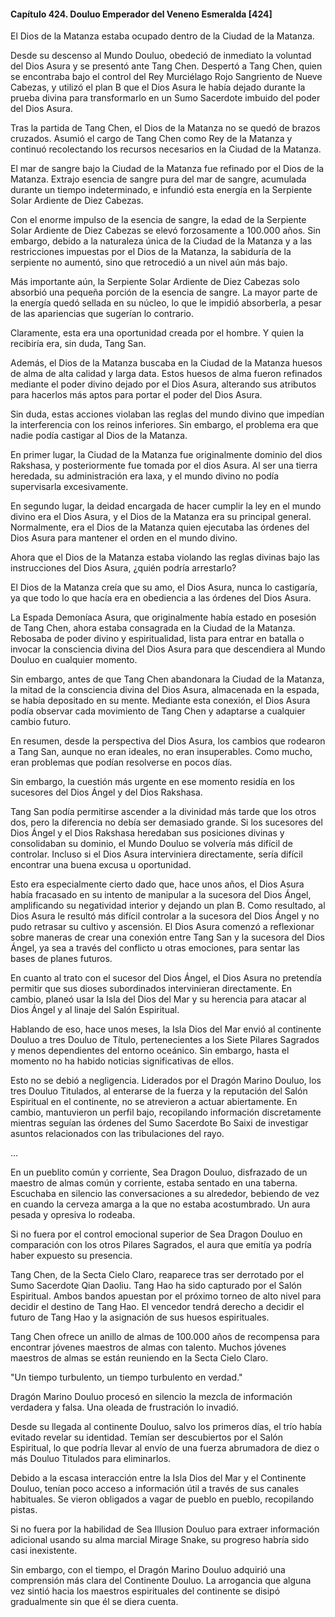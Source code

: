 
#### Capítulo 424. Douluo Emperador del Veneno Esmeralda [424]


El Dios de la Matanza estaba ocupado dentro de la Ciudad de la Matanza.

Desde su descenso al Mundo Douluo, obedeció de inmediato la voluntad del Dios Asura y se presentó ante Tang Chen. Despertó a Tang Chen, quien se encontraba bajo el control del Rey Murciélago Rojo Sangriento de Nueve Cabezas, y utilizó el plan B que el Dios Asura le había dejado durante la prueba divina para transformarlo en un Sumo Sacerdote imbuido del poder del Dios Asura.

Tras la partida de Tang Chen, el Dios de la Matanza no se quedó de brazos cruzados. Asumió el cargo de Tang Chen como Rey de la Matanza y continuó recolectando los recursos necesarios en la Ciudad de la Matanza.

El mar de sangre bajo la Ciudad de la Matanza fue refinado por el Dios de la Matanza. Extrajo esencia de sangre pura del mar de sangre, acumulada durante un tiempo indeterminado, e infundió esta energía en la Serpiente Solar Ardiente de Diez Cabezas.

Con el enorme impulso de la esencia de sangre, la edad de la Serpiente Solar Ardiente de Diez Cabezas se elevó forzosamente a 100.000 años. Sin embargo, debido a la naturaleza única de la Ciudad de la Matanza y a las restricciones impuestas por el Dios de la Matanza, la sabiduría de la serpiente no aumentó, sino que retrocedió a un nivel aún más bajo.

Más importante aún, la Serpiente Solar Ardiente de Diez Cabezas solo absorbió una pequeña porción de la esencia de sangre. La mayor parte de la energía quedó sellada en su núcleo, lo que le impidió absorberla, a pesar de las apariencias que sugerían lo contrario.

Claramente, esta era una oportunidad creada por el hombre. Y quien la recibiría era, sin duda, Tang San.

Además, el Dios de la Matanza buscaba en la Ciudad de la Matanza huesos de alma de alta calidad y larga data. Estos huesos de alma fueron refinados mediante el poder divino dejado por el Dios Asura, alterando sus atributos para hacerlos más aptos para portar el poder del Dios Asura.

Sin duda, estas acciones violaban las reglas del mundo divino que impedían la interferencia con los reinos inferiores. Sin embargo, el problema era que nadie podía castigar al Dios de la Matanza.

En primer lugar, la Ciudad de la Matanza fue originalmente dominio del dios Rakshasa, y posteriormente fue tomada por el dios Asura. Al ser una tierra heredada, su administración era laxa, y el mundo divino no podía supervisarla excesivamente.

En segundo lugar, la deidad encargada de hacer cumplir la ley en el mundo divino era el Dios Asura, y el Dios de la Matanza era su principal general. Normalmente, era el Dios de la Matanza quien ejecutaba las órdenes del Dios Asura para mantener el orden en el mundo divino.

Ahora que el Dios de la Matanza estaba violando las reglas divinas bajo las instrucciones del Dios Asura, ¿quién podría arrestarlo?

El Dios de la Matanza creía que su amo, el Dios Asura, nunca lo castigaría, ya que todo lo que hacía era en obediencia a las órdenes del Dios Asura.

La Espada Demoníaca Asura, que originalmente había estado en posesión de Tang Chen, ahora estaba consagrada en la Ciudad de la Matanza. Rebosaba de poder divino y espiritualidad, lista para entrar en batalla o invocar la consciencia divina del Dios Asura para que descendiera al Mundo Douluo en cualquier momento.

Sin embargo, antes de que Tang Chen abandonara la Ciudad de la Matanza, la mitad de la consciencia divina del Dios Asura, almacenada en la espada, se había depositado en su mente. Mediante esta conexión, el Dios Asura podía observar cada movimiento de Tang Chen y adaptarse a cualquier cambio futuro.

En resumen, desde la perspectiva del Dios Asura, los cambios que rodearon a Tang San, aunque no eran ideales, no eran insuperables. Como mucho, eran problemas que podían resolverse en pocos días.

Sin embargo, la cuestión más urgente en ese momento residía en los sucesores del Dios Ángel y del Dios Rakshasa.

Tang San podía permitirse ascender a la divinidad más tarde que los otros dos, pero la diferencia no debía ser demasiado grande. Si los sucesores del Dios Ángel y el Dios Rakshasa heredaban sus posiciones divinas y consolidaban su dominio, el Mundo Douluo se volvería más difícil de controlar. Incluso si el Dios Asura interviniera directamente, sería difícil encontrar una buena excusa u oportunidad.

Esto era especialmente cierto dado que, hace unos años, el Dios Asura había fracasado en su intento de manipular a la sucesora del Dios Ángel, amplificando su negatividad interior y dejando un plan B. Como resultado, al Dios Asura le resultó más difícil controlar a la sucesora del Dios Ángel y no pudo retrasar su cultivo y ascensión. El Dios Asura comenzó a reflexionar sobre maneras de crear una conexión entre Tang San y la sucesora del Dios Ángel, ya sea a través del conflicto u otras emociones, para sentar las bases de planes futuros.

En cuanto al trato con el sucesor del Dios Ángel, el Dios Asura no pretendía permitir que sus dioses subordinados intervinieran directamente. En cambio, planeó usar la Isla del Dios del Mar y su herencia para atacar al Dios Ángel y al linaje del Salón Espiritual.

Hablando de eso, hace unos meses, la Isla Dios del Mar envió al continente Douluo a tres Douluo de Título, pertenecientes a los Siete Pilares Sagrados y menos dependientes del entorno oceánico. Sin embargo, hasta el momento no ha habido noticias significativas de ellos.

Esto no se debió a negligencia. Liderados por el Dragón Marino Douluo, los tres Douluo Titulados, al enterarse de la fuerza y la reputación del Salón Espiritual en el continente, no se atrevieron a actuar abiertamente. En cambio, mantuvieron un perfil bajo, recopilando información discretamente mientras seguían las órdenes del Sumo Sacerdote Bo Saixi de investigar asuntos relacionados con las tribulaciones del rayo.

...

En un pueblito común y corriente, Sea Dragon Douluo, disfrazado de un maestro de almas común y corriente, estaba sentado en una taberna. Escuchaba en silencio las conversaciones a su alrededor, bebiendo de vez en cuando la cerveza amarga a la que no estaba acostumbrado. Un aura pesada y opresiva lo rodeaba.

Si no fuera por el control emocional superior de Sea Dragon Douluo en comparación con los otros Pilares Sagrados, el aura que emitía ya podría haber expuesto su presencia.

Tang Chen, de la Secta Cielo Claro, reaparece tras ser derrotado por el Sumo Sacerdote Qian Daoliu. Tang Hao ha sido capturado por el Salón Espiritual. Ambos bandos apuestan por el próximo torneo de alto nivel para decidir el destino de Tang Hao. El vencedor tendrá derecho a decidir el futuro de Tang Hao y la asignación de sus huesos espirituales.

Tang Chen ofrece un anillo de almas de 100.000 años de recompensa para encontrar jóvenes maestros de almas con talento. Muchos jóvenes maestros de almas se están reuniendo en la Secta Cielo Claro.

"Un tiempo turbulento, un tiempo turbulento en verdad."

Dragón Marino Douluo procesó en silencio la mezcla de información verdadera y falsa. Una oleada de frustración lo invadió.

Desde su llegada al continente Douluo, salvo los primeros días, el trío había evitado revelar su identidad. Temían ser descubiertos por el Salón Espiritual, lo que podría llevar al envío de una fuerza abrumadora de diez o más Douluo Titulados para eliminarlos.

Debido a la escasa interacción entre la Isla Dios del Mar y el Continente Douluo, tenían poco acceso a información útil a través de sus canales habituales. Se vieron obligados a vagar de pueblo en pueblo, recopilando pistas.

Si no fuera por la habilidad de Sea Illusion Douluo para extraer información adicional usando su alma marcial Mirage Snake, su progreso habría sido casi inexistente.

Sin embargo, con el tiempo, el Dragón Marino Douluo adquirió una comprensión más clara del Continente Douluo. La arrogancia que alguna vez sintió hacia los maestros espirituales del continente se disipó gradualmente sin que él se diera cuenta.